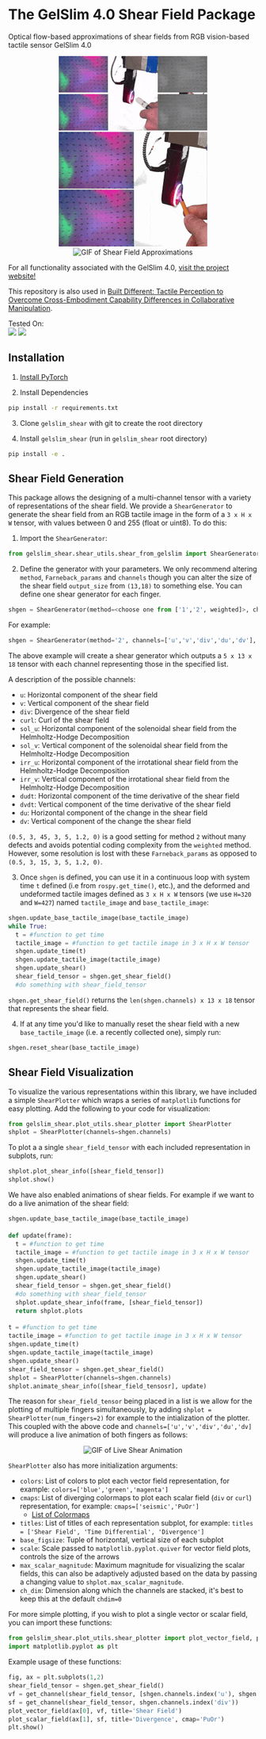 # The GelSlim 4.0 Shear Field Package
Optical flow-based approximations of shear fields from RGB vision-based tactile sensor GelSlim 4.0 <br />
<p align="center">
  <img src="https://github.com/MMintLab/gelslim_shear/blob/master/media/animations/decomposition_marker.gif?raw=true" alt="GIF of Helmholtz Decomposition and Divergence and Curl"/>
  <br />
  <img src="https://github.com/MMintLab/gelslim_shear/blob/master/media/animations/time_derivative_hex.gif?raw=true" alt="GIF of Time Derivative"/>
  <br />
  <img src="https://github.com/MMintLab/gelslim_shear/blob/master/media/animations/shear_field_small_screw_head.gif?raw=true" alt="GIF of Shear Field Approximations"/>
</p>

For all functionality associated with the GelSlim 4.0, [visit the project website!](https://www.mmintlab.com/research/gelslim-4-0/)

This repository is also used in [Built Different: Tactile Perception to Overcome Cross-Embodiment Capability Differences in Collaborative Manipulation](https://www.mmintlab.com/research/tactile-collaborative/).

Tested On: <br />
<a href="https://pytorch.org/"><img src="https://img.shields.io/badge/PyTorch-v2.0+-red.svg?logo=PyTorch&style=for-the-badge" /></a>
<a href="#"><img src="https://img.shields.io/badge/python-v3.8+-blue.svg?logo=python&style=for-the-badge" /></a>

## Installation

1. [Install PyTorch](https://pytorch.org/get-started/locally/)

2. Install Dependencies
```bash
pip install -r requirements.txt
```

3. Clone `gelslim_shear` with git to create the root directory

4. Install `gelslim_shear` (run in `gelslim_shear` root directory)
```bash
pip install -e .
```

## Shear Field Generation

This package allows the designing of a multi-channel tensor with a variety of representations of the shear field. We provide a `ShearGenerator` to generate the shear field from an RGB tactile image in the form of a ```3 x H x W``` tensor, with values between 0 and 255 (float or uint8). To do this:

1. Import the `ShearGenerator`:
```python
from gelslim_shear.shear_utils.shear_from_gelslim import ShearGenerator
```

2. Define the generator with your parameters. We only recommend altering `method`, `Farneback_params` and `channels` though you can alter the size of the shear field `output_size` from `(13,18)` to something else. You can define one shear generator for each finger.

```python
shgen = ShearGenerator(method=<choose one from ['1','2', weighted]>, channels=<any combination of ['u','v','div','curl','sol_u','sol_v','irr_u','irr_v','dudt','dvdt','du','dv']>, Farneback_params = (0.5, 3, 15, 3, 5, 1.2, 0))
```

For example:
```python
shgen = ShearGenerator(method='2', channels=['u','v','div','du','dv'], Farneback_params = (0.5, 3, 45, 3, 5, 1.2, 0))
```

The above example will create a shear generator which outputs a `5 x 13 x 18` tensor with each channel representing those in the specified list.

A description of the possible channels:
- `u`: Horizontal component of the shear field
- `v`: Vertical component of the shear field
- `div`: Divergence of the shear field
- `curl`: Curl of the shear field
- `sol_u`: Horizontal component of the solenoidal shear field from the Helmholtz-Hodge Decomposition
- `sol_v`: Vertical component of the solenoidal shear field from the Helmholtz-Hodge Decomposition
- `irr_u`: Horizontal component of the irrotational shear field from the Helmholtz-Hodge Decomposition
- `irr_v`: Vertical component of the irrotational shear field from the Helmholtz-Hodge Decomposition
- `dudt`: Horizontal component of the time derivative of the shear field
- `dvdt`: Vertical component of the time derivative of the shear field
- `du`: Horizontal component of the change in the shear field
- `dv`: Vertical component of the change the shear field

`(0.5, 3, 45, 3, 5, 1.2, 0)` is a good setting for method `2` without many defects and avoids potential coding complexity from the `weighted` method. However, some resolution is lost with these `Farneback_params` as opposed to `(0.5, 3, 15, 3, 5, 1.2, 0)`.

3. Once `shgen` is defined, you can use it in a continuous loop with system time `t` defined (i.e from `rospy.get_time()`, etc.), and the deformed and undeformed tactile images defined as ```3 x H x W``` tensors (we use `H=320` and `W=427`) named `tactile_image` and `base_tactile_image`:

```python
shgen.update_base_tactile_image(base_tactile_image)
while True:
  t = #function to get time
  tactile_image = #function to get tactile image in 3 x H x W tensor
  shgen.update_time(t)
  shgen.update_tactile_image(tactile_image)
  shgen.update_shear()
  shear_field_tensor = shgen.get_shear_field()
  #do something with shear_field_tensor
```

`shgen.get_shear_field()` returns the `len(shgen.channels) x 13 x 18` tensor that represents the shear field.

4. If at any time you'd like to manually reset the shear field with a new `base_tactile_image` (i.e. a recently collected one), simply run:
```python
shgen.reset_shear(base_tactile_image)
```

## Shear Field Visualization
To visualize the various representations within this library, we have included a simple `ShearPlotter` which wraps a series of `matplotlib` functions for easy plotting. Add the following to your code for visualization:
```python
from gelslim_shear.plot_utils.shear_plotter import ShearPlotter
shplot = ShearPlotter(channels=shgen.channels)
```

To plot a a single `shear_field_tensor` with each included representation in subplots, run:

```python
shplot.plot_shear_info([shear_field_tensor])
shplot.show()
```

We have also enabled animations of shear fields. For example if we want to do a live animation of the shear field:

```python
shgen.update_base_tactile_image(base_tactile_image)

def update(frame):
  t = #function to get time
  tactile_image = #function to get tactile image in 3 x H x W tensor
  shgen.update_time(t)
  shgen.update_tactile_image(tactile_image)
  shgen.update_shear()
  shear_field_tensor = shgen.get_shear_field()
  #do something with shear_field_tensor
  shplot.update_shear_info(frame, [shear_field_tensor])
  return shplot.plots

t = #function to get time
tactile_image = #function to get tactile image in 3 x H x W tensor
shgen.update_time(t)
shgen.update_tactile_image(tactile_image)
shgen.update_shear()
shear_field_tensor = shgen.get_shear_field()
shplot = ShearPlotter(channels=shgen.channels)
shplot.animate_shear_info([shear_field_tensosr], update)
```

The reason for `shear_field_tensor` being placed in a list is we allow for the plotting of multiple fingers simultaneously, by adding `shplot = ShearPlotter(num_fingers=2)` for example to the intialization of the plotter. This coupled with the above code and `channels=['u','v','div','du','dv]` will produce a live animation of both fingers as follows:

<p align="center">
  <img src="https://github.com/MMintLab/gelslim_shear/blob/master/media/animations/animiation.gif?raw=true" alt="GIF of Live Shear Animation"/>
</p>

`ShearPlotter` also has more initialization arguments:
- `colors`: List of colors to plot each vector field representation, for example: `colors=['blue','green','magenta']`
- `cmaps`: List of diverging colormaps to plot each scalar field (`div` or `curl`) representation, for example: `cmaps=['seismic','PuOr']`
  - <a href="https://matplotlib.org/stable/users/explain/colors/colormaps.html">List of Colormaps</a>
- `titles`: List of titles of each representation subplot, for example: `titles = ['Shear Field', 'Time Differential', 'Divergence']`
- `base_figsize`: Tuple of horizontal, vertical size of each subplot
- `scale`: Scale passed to `matplotlib.pyplot.quiver` for vector field plots, controls the size of the arrows
- `max_scalar_magnitude`: Maximum magnitude for visualizing the scalar fields, this can also be adaptively adjusted based on the data by passing a changing value to `shplot.max_scalar_magnitude`.
- `ch_dim`: Dimension along which the channels are stacked, it's best to keep this at the default `chdim=0`

For more simple plotting, if you wish to plot a single vector or scalar field, you can import these functions:

```python
from gelslim_shear.plot_utils.shear_plotter import plot_vector_field, plot_scalar_field, get_channel
import matplotlib.pyplot as plt
```

Example usage of these functions:
```python
fig, ax = plt.subplots(1,2)
shear_field_tensor = shgen.get_shear_field()
vf = get_channel(shear_field_tensor, [shgen.channels.index('u'), shgen.channels.index('v')])
sf = get_channel(shear_field_tensor, shgen.channels.index('div'))
plot_vector_field(ax[0], vf, title='Shear Field')
plot_scalar_field(ax[1], sf, title='Divergence', cmap='PuOr')
plt.show()
```